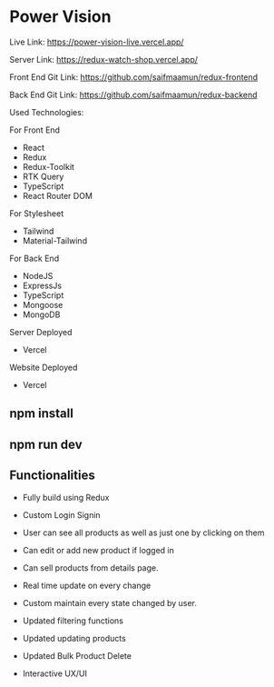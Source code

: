 # Power Vision

Live Link: https://power-vision-live.vercel.app/

Server Link: https://redux-watch-shop.vercel.app/

Front End Git Link: https://github.com/saifmaamun/redux-frontend

Back End Git Link: https://github.com/saifmaamun/redux-backend

Used Technologies:

For Front End

- React
- Redux
- Redux-Toolkit
- RTK Query
- TypeScript
- React Router DOM

For Stylesheet

- Tailwind
- Material-Tailwind

For Back End

- NodeJS
- ExpressJs
- TypeScript
- Mongoose
- MongoDB

Server Deployed

- Vercel

Website Deployed

- Vercel

## npm install

## npm run dev

## Functionalities

- Fully build using Redux

- Custom Login Signin
- User can see all products as well as just one by clicking on them
- Can edit or add new product if logged in
- Can sell products from details page.
- Real time update on every change
- Custom maintain every state changed by user.

* Updated filtering functions

* Updated updating products

* Updated Bulk Product Delete

* Interactive UX/UI
